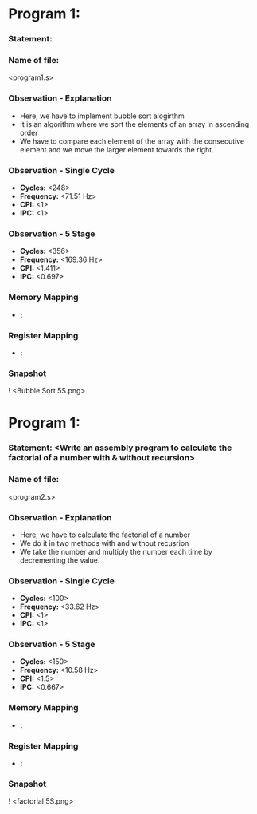 # Program 1: 
### Statement: <Write an assembly program to sort an array using bubble sort to sort N-elements>

### Name of file:
<program1.s>

### Observation - Explanation
- Here, we have to implement bubble sort alogirthm
- It is an algorithm where we sort the elements of an array in ascending order
- We have to compare each element of the array with the consecutive element and we move the larger element towards the right.

### Observation - Single Cycle
- **Cycles:** <248> 
- **Frequency:** <71.51 Hz>
- **CPI:** <1>
- **IPC:** <1>

### Observation - 5 Stage
- **Cycles:** <356> 
- **Frequency:** <169.36 Hz>
- **CPI:** <1.411>
- **IPC:** <0.697>

### Memory Mapping
- **<Register Number Used>:** <Value Stored>

### Register Mapping
- **<Register Number Used>:** <Value stored>

### Snapshot
! <Bubble Sort SC.png>
<Bubble Sort 5S.png>



# Program 1: 
### Statement: <Write an assembly program to calculate the factorial of a number with & without recursion>

### Name of file:
<program2.s>

### Observation - Explanation
- Here, we have to calculate the factorial of a number
- We do it in two methods with and without recusrion
- We take the number and multiply the number each time by decrementing the value.

### Observation - Single Cycle
- **Cycles:** <100> 
- **Frequency:** <33.62 Hz>
- **CPI:** <1>
- **IPC:** <1>

### Observation - 5 Stage
- **Cycles:** <150> 
- **Frequency:** <10.58 Hz>
- **CPI:** <1.5>
- **IPC:** <0.667>

### Memory Mapping
- **<Register Number Used>:** <Value Stored>

### Register Mapping
- **<Register Number Used>:** <Value stored>

### Snapshot
! <factorial SC.png>
<factorial 5S.png>

